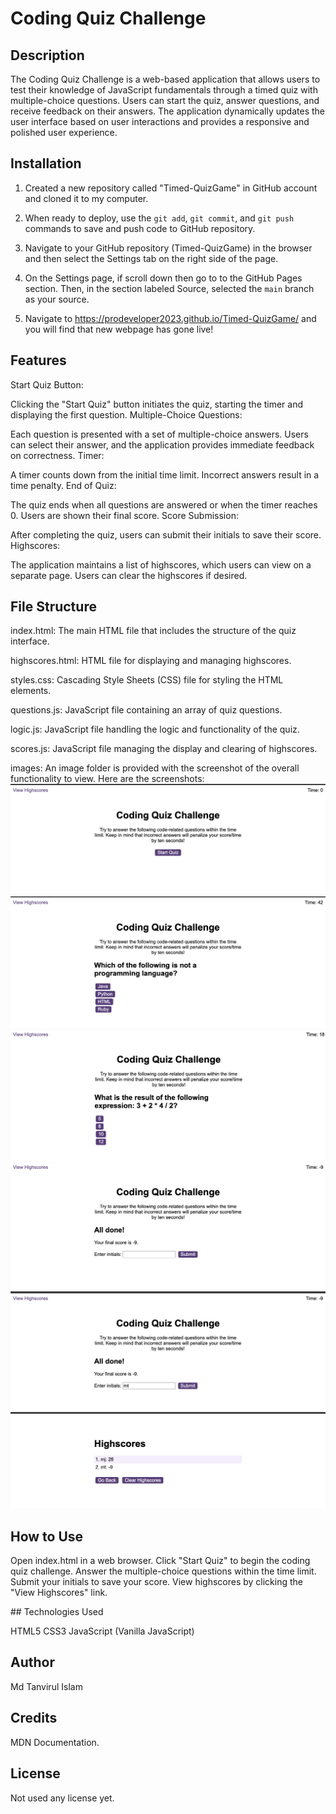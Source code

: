 # Coding Quiz Challenge

## Description

The Coding Quiz Challenge is a web-based application that allows users to test their knowledge of JavaScript fundamentals through a timed quiz with multiple-choice questions. Users can start the quiz, answer questions, and receive feedback on their answers. The application dynamically updates the user interface based on user interactions and provides a responsive and polished user experience.

## Installation

1. Created a new repository called "Timed-QuizGame" in GitHub account and cloned it to my computer.

2. When ready to deploy, use the `git add`, `git commit`, and `git push` commands to save and push code to GitHub repository.

3. Navigate to your GitHub repository (Timed-QuizGame) in the browser and then select the Settings tab on the right side of the page.

4. On the Settings page, if scroll down then go to to the GitHub Pages section. Then, in the section labeled Source, selected the `main` branch as your source.

5. Navigate to <https://prodeveloper2023.github.io/Timed-QuizGame/> and you will find that new webpage has gone live!

## Features

Start Quiz Button:

Clicking the "Start Quiz" button initiates the quiz, starting the timer and displaying the first question.
Multiple-Choice Questions:

Each question is presented with a set of multiple-choice answers.
Users can select their answer, and the application provides immediate feedback on correctness.
Timer:

A timer counts down from the initial time limit.
Incorrect answers result in a time penalty.
End of Quiz:

The quiz ends when all questions are answered or when the timer reaches 0.
Users are shown their final score.
Score Submission:

After completing the quiz, users can submit their initials to save their score.
Highscores:

The application maintains a list of highscores, which users can view on a separate page.
Users can clear the highscores if desired.

## File Structure

index.html:
The main HTML file that includes the structure of the quiz interface.

highscores.html:
HTML file for displaying and managing highscores.

styles.css:
Cascading Style Sheets (CSS) file for styling the HTML elements.

questions.js:
JavaScript file containing an array of quiz questions.

logic.js:
JavaScript file handling the logic and functionality of the quiz.

scores.js:
JavaScript file managing the display and clearing of highscores.

images:
An image folder is provided with the screenshot of the overall functionality to view. Here are the screenshots:
![Initial Page](https://github.com/prodeveloper2023/Timed-QuizGame/blob/main/assets/img/Screenshot%202024-01-02%20at%203.42.17%20pm.png)
![Question Page](https://github.com/prodeveloper2023/Timed-QuizGame/blob/main/assets/img/Screenshot%202024-01-02%20at%203.42.38%20pm.png)
![More question](https://github.com/prodeveloper2023/Timed-QuizGame/blob/main/assets/img/Screenshot%202024-01-02%20at%203.42.52%20pm.png)
![End of Questions](https://github.com/prodeveloper2023/Timed-QuizGame/blob/main/assets/img/Screenshot%202024-01-02%20at%203.43.07%20pm.png)
![Initial of participant](https://github.com/prodeveloper2023/Timed-QuizGame/blob/main/assets/img/Screenshot%202024-01-02%20at%203.43.21%20pm.png)
![Highest score page](https://github.com/prodeveloper2023/Timed-QuizGame/blob/main/assets/img/Screenshot%202024-01-02%20at%203.43.33%20pm.png)

## How to Use

Open index.html in a web browser.
Click "Start Quiz" to begin the coding quiz challenge.
Answer the multiple-choice questions within the time limit.
Submit your initials to save your score.
View highscores by clicking the "View Highscores" link.

## Technologies Used

HTML5
CSS3
JavaScript (Vanilla JavaScript)

## Author

Md Tanvirul Islam

## Credits

MDN Documentation.

## License

Not used any license yet.
